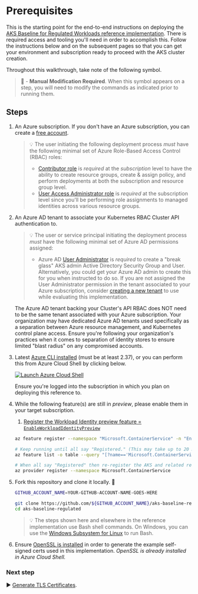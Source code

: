 # Prerequisites

This is the starting point for the end-to-end instructions on deploying the [AKS Baseline for Regulated Workloads reference implementation](/README.md). There is required access and tooling you'll need in order to accomplish this. Follow the instructions below and on the subsequent pages so that you can get your environment and subscription ready to proceed with the AKS cluster creation.

Throughout this walkthrough, take note of the following symbol.

>🛑 -  __Manual Modification Required__. When this symbol appears on a step, you will need to modify the commands as indicated prior to running them.

## Steps

1. An Azure subscription. If you don't have an Azure subscription, you can create a [free account](https://azure.microsoft.com/free).

   > 💡 The user initiating the following deployment process _must_ have the following minimal set of Azure Role-Based Access Control (RBAC) roles:
   >
   > * [Contributor role](https://learn.microsoft.com/azure/role-based-access-control/built-in-roles#contributor) is _required_ at the _subscription_ level to have the ability to create resource groups, create & assign policy, and perform deployments at both the subscription and resource group level.
   > * [User Access Administrator role](https://learn.microsoft.com/azure/role-based-access-control/built-in-roles#user-access-administrator) is _required_ at the subscription level since you'll be performing role assignments to managed identities across various resource groups.

1. An Azure AD tenant to associate your Kubernetes RBAC Cluster API authentication to.

   > 💡 The user or service principal initiating the deployment process _must_ have the following minimal set of Azure AD permissions assigned:
   >
   > * Azure AD [User Administrator](https://learn.microsoft.com/azure/active-directory/users-groups-roles/directory-assign-admin-roles#user-administrator-permissions) is _required_ to create a "break glass" AKS admin Active Directory Security Group and User. Alternatively, you could get your Azure AD admin to create this for you when instructed to do so. If you are not assigned the User Administrator permission in the tenant associated to your Azure subscription, consider [creating a new tenant](https://learn.microsoft.com/azure/active-directory/fundamentals/active-directory-access-create-new-tenant#create-a-new-tenant-for-your-organization) to use while evaluating this implementation.

   The Azure AD tenant backing your Cluster's API RBAC does NOT need to be the same tenant associated with your Azure subscription. Your organization may have dedicated Azure AD tenants used specifically as a separation between Azure resource management, and Kubernetes control plane access. Ensure you're following your organization's practices when it comes to separation of identity stores to ensure limited "blast radius" on any compromised accounts.

1. Latest [Azure CLI installed](https://learn.microsoft.com/cli/azure/install-azure-cli?view=azure-cli-latest) (must be at least 2.37), or you can perform this from Azure Cloud Shell by clicking below.

   [![Launch Azure Cloud Shell](https://learn.microsoft.com/azure/includes/media/cloud-shell-try-it/hdi-launch-cloud-shell.png)](https://shell.azure.com/bash)

   Ensure you're logged into the subscription in which you plan on deploying this reference to.

1. While the following feature(s) are still in _preview_, please enable them in your target subscription.

   1. [Register the Workload Identity preview feature = `EnableWorkloadIdentityPreview`](https://learn.microsoft.com/azure/aks/workload-identity-deploy-cluster#register-the-enableworkloadidentitypreview-feature-flag)

   ```bash
   az feature register --namespace "Microsoft.ContainerService" -n "EnableWorkloadIdentityPreview"

   # Keep running until all say "Registered." (This may take up to 20 minutes.)
   az feature list -o table --query "[?name=='Microsoft.ContainerService/EnableWorkloadIdentityPreview'].{Name:name,State:properties.state}"

   # When all say "Registered" then re-register the AKS and related resource providers
   az provider register --namespace Microsoft.ContainerService
   ```

1. Fork this repository and clone it locally. 🛑

   ```bash
   GITHUB_ACCOUNT_NAME=YOUR-GITHUB-ACCOUNT-NAME-GOES-HERE

   git clone https://github.com/${GITHUB_ACCOUNT_NAME}/aks-baseline-regulated.git
   cd aks-baseline-regulated
   ```

   > 💡 The steps shown here and elsewhere in the reference implementation use Bash shell commands. On Windows, you can use the [Windows Subsystem for Linux](https://learn.microsoft.com/windows/wsl/about#what-is-wsl-2) to run Bash.

1. Ensure [OpenSSL is installed](https://github.com/openssl/openssl#download) in order to generate the example self-signed certs used in this implementation. _OpenSSL is already installed in Azure Cloud Shell._

### Next step

:arrow_forward: [Generate TLS Certificates](./02-ca-certificates.md).
